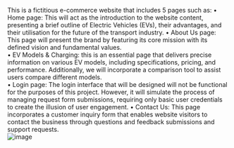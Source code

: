 This is  a fictitious  e-commerce website that includes 5 pages such as: 
•	Home page: This will act as the introduction to the website content, presenting a brief outline of Electric Vehicles (EVs), their advantages, and their utilisation for the future of the transport industry. 
•	About Us page: This page will present the brand by featuring its core mission with its defined vision and fundamental values.  
•	EV Models & Charging: this is an essential page that delivers precise information on various EV models, including specifications, pricing, and performance. Additionally, we will incorporate a comparison tool to assist users compare different models.  
•	Login page: The login interface that will be designed will not be functional for the purposes of this project. However, it will simulate the process of managing request form submissions, requiring only basic user credentials to create the illusion of user engagement.
•	Contact Us: This page incorporates a customer inquiry form that enables website visitors to contact the business through questions and feedback submissions and support requests.    
![image](https://github.com/user-attachments/assets/a6aaa600-12e5-40c5-a764-da55d655b23e)
